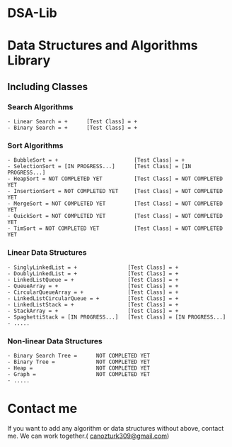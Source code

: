# DSA-Lib

# Data Structures and Algorithms Library

## Including Classes

### Search Algorithms

    - Linear Search = +      [Test Class] = +
    - Binary Search = +      [Test Class] = +

### Sort Algorithms

    - BubbleSort = +                        [Test Class] = +
    - SelectionSort = [IN PROGRESS...]      [Test Class] = [IN PROGRESS...]
    - HeapSort = NOT COMPLETED YET          [Test Class] = NOT COMPLETED YET
    - InsertionSort = NOT COMPLETED YET     [Test Class] = NOT COMPLETED YET                 
    - MergeSort = NOT COMPLETED YET         [Test Class] = NOT COMPLETED YET                 
    - QuickSort = NOT COMPLETED YET         [Test Class] = NOT COMPLETED YET                 
    - TimSort = NOT COMPLETED YET           [Test Class] = NOT COMPLETED YET                  

### Linear Data Structures

    - SinglyLinkedList = +                [Test Class] = +
    - DoublyLinkedList = +                [Test Class] = +
    - LinkedListQueue = +                 [Test Class] = +
    - QueueArray = +                      [Test Class] = +
    - CircularQueueArray = +              [Test Class] = +
    - LinkedListCircularQueue = +         [Test Class] = +
    - LinkedListStack = +                 [Test Class] = +
    - StackArray = +                      [Test Class] = +
    - SpaghettiStack = [IN PROGRESS...]   [Test Class] = [IN PROGRESS...] 
    - .....

### Non-linear Data Structures

    - Binary Search Tree =      NOT COMPLETED YET
    - Binary Tree =             NOT COMPLETED YET
    - Heap =                    NOT COMPLETED YET
    - Graph =                   NOT COMPLETED YET
    - .....

# Contact me

If you want to add any algorithm or data structures without above, contact me. We can work together.(
canozturk309@gmail.com)
